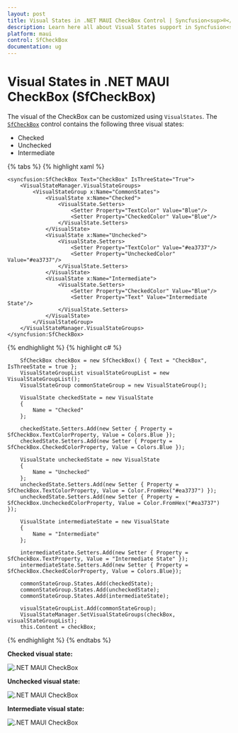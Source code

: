 ```yaml
---
layout: post
title: Visual States in .NET MAUI CheckBox Control | Syncfusion<sup>®</sup>
description: Learn here all about Visual States support in Syncfusion<sup>®</sup> MAUI CheckBox (SfCheckBox) control and more.
platform: maui
control: SfCheckBox
documentation: ug
---
```


# Visual States in .NET MAUI CheckBox (SfCheckBox)

The visual of the CheckBox can be customized using `VisualStates`. The [`SfCheckBox`](https://help.syncfusion.com/cr/maui/Syncfusion.Maui.Buttons.SfCheckBox.html) control contains the following three visual states:

* Checked
* Unchecked
* Intermediate

{% tabs %}
{% highlight xaml %}

    <syncfusion:SfCheckBox Text="CheckBox" IsThreeState="True">
        <VisualStateManager.VisualStateGroups>
            <VisualStateGroup x:Name="CommonStates">
                <VisualState x:Name="Checked">
                    <VisualState.Setters>
                        <Setter Property="TextColor" Value="Blue"/>
                        <Setter Property="CheckedColor" Value="Blue"/>
                    </VisualState.Setters>
                </VisualState>
                <VisualState x:Name="Unchecked">
                    <VisualState.Setters>
                        <Setter Property="TextColor" Value="#ea3737"/>
                        <Setter Property="UncheckedColor" Value="#ea3737"/>
                    </VisualState.Setters>
                </VisualState>
                <VisualState x:Name="Intermediate">
                    <VisualState.Setters>
                        <Setter Property="CheckedColor" Value="Blue"/>
                        <Setter Property="Text" Value="Intermediate State"/>
                    </VisualState.Setters>
                </VisualState>
            </VisualStateGroup>
        </VisualStateManager.VisualStateGroups>
    </syncfusion:SfCheckBox>

{% endhighlight %}
{% highlight c# %}

        SfCheckBox checkBox = new SfCheckBox() { Text = "CheckBox", IsThreeState = true };
        VisualStateGroupList visualStateGroupList = new VisualStateGroupList();
        VisualStateGroup commonStateGroup = new VisualStateGroup();

        VisualState checkedState = new VisualState
        {
            Name = "Checked"
        };

        checkedState.Setters.Add(new Setter { Property = SfCheckBox.TextColorProperty, Value = Colors.Blue });
        checkedState.Setters.Add(new Setter { Property = SfCheckBox.CheckedColorProperty, Value = Colors.Blue });

        VisualState uncheckedState = new VisualState
        {
            Name = "Unchecked"
        };
        uncheckedState.Setters.Add(new Setter { Property = SfCheckBox.TextColorProperty, Value = Color.FromHex("#ea3737") });
        uncheckedState.Setters.Add(new Setter { Property = SfCheckBox.UncheckedColorProperty, Value = Color.FromHex("#ea3737") });

        VisualState intermediateState = new VisualState
        {
            Name = "Intermediate"
        };

        intermediateState.Setters.Add(new Setter { Property = SfCheckBox.TextProperty, Value = "Intermediate State" });
        intermediateState.Setters.Add(new Setter { Property = SfCheckBox.CheckedColorProperty, Value = Colors.Blue});

        commonStateGroup.States.Add(checkedState);
        commonStateGroup.States.Add(uncheckedState);
        commonStateGroup.States.Add(intermediateState);

        visualStateGroupList.Add(commonStateGroup);
        VisualStateManager.SetVisualStateGroups(checkBox, visualStateGroupList);
        this.Content = checkBox;

{% endhighlight %}
{% endtabs %}

**Checked visual state:**

![.NET MAUI CheckBox](Images/VisualStates/checkedvs.png)

**Unchecked visual state:**

![.NET MAUI CheckBox](Images/VisualStates/uncheckedvs.png)

**Intermediate visual state:**

![.NET MAUI CheckBox](Images/VisualStates/intermediatevs.png)
